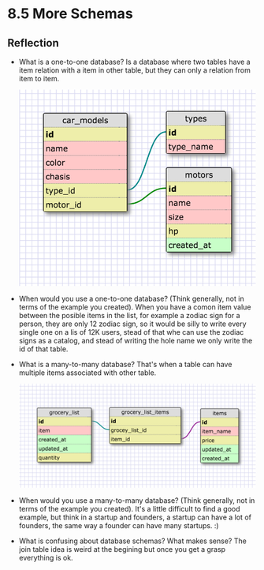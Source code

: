 # 8.5 More Schemas


## Reflection

- What is a one-to-one database?
  Is a database where two tables have a item relation with a item in other table, but they can only a relation from item to item.

  ![One to one relationship](imgs/one-to-one.png)


- When would you use a one-to-one database? (Think generally, not in terms of the example you created).
  When you have a comon item value between the posible items in the list, for example a zodiac sign for a person, they are only 12 zodiac sign, so it would be silly to write every single one on a lis of 12K users, stead of that whe can use the zodiac signs as a catalog, and stead of writing the hole name we only write the id of that table.

- What is a many-to-many database?
  That's when a table can have multiple items associated with other table.

  ![One to one relationship](imgs/many-to-many.png)

- When would you use a many-to-many database? (Think generally, not in terms of the example you created).
  It's a little difficult to find a good example, but think in a startup and founders, a startup can have a lot of founders, the same way a founder can have many startups. :)

- What is confusing about database schemas? What makes sense?
  The join table idea is weird at the begining but once you get a grasp everything is ok.